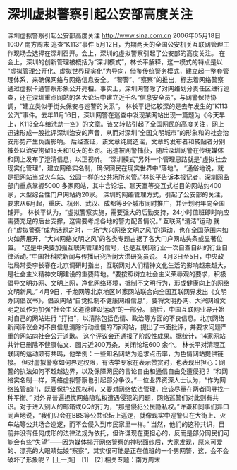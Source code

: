 # 深圳虚拟警察引起公安部高度关注

深圳虚拟警察引起公安部高度关注
http://www.sina.com.cn 2006年05月18日10:07 南方周末
追查“K113”事件
5月12日，为期两天的全国公安机关互联网管理工作现场会选择在深圳召开。会上，深圳的虚拟警察引起了公安部的高度关注。
在会上，深圳的创新管理被概括为“深圳模式”，林长平解释，这一模式的特点是以
“虚拟管理公开化、虚拟世界现实化”为导向，借鉴传统警务模式，建立起一整套管理体系，来确保网络与网络信息安全。
“警警”、“察察”的推出，标志着网络警察通过虚拟卡通警察形象公开亮相。事实上，深圳网警除了对网络划分责任区进行巡查，还在深圳重点网站的各大论坛中建立近千名“信息安全员”，与网警保持协调，“建立类似于街头保安与巡警的关系”。
林长平记忆较深的是去年发生的“K113公汽”事件。去年11月16日，深圳网警在巡查中发现某网站出现一篇题为《今天早上，K113全车给洗劫一空》的文章。该文转贴引起了全国网民的高度关注，网上迅速形成一股批评深圳治安的声音，从而对深圳“全国文明城市”的形象和的社会治安形势产生负面影响。
后经查证，该文章纯属造谣，文章的发布者和转贴者分别被处以治安拘留15天和10天的处罚。迅速被网警捕获，随后深圳网警在传统媒体和网上发布了澄清信息，以正视听。
“深圳模式”另外一个管理思路就是“虚拟社会现实化管理”，建立网络实名制，确保网民在现实世界中“落地”。
“通俗地说，就是把网站当成火车站、公园一样的公共场所来管。”林长平告诉本报记者，深圳网监部门重点掌握5000 多家网站，其中含论坛、聊天室等交互式栏目的网站约400家，大型综合性门户网站约20家。
深圳的网络管理方式，引起了公安部的关注，要求从6月起，重庆、杭州、武汉、成都等8个城市同时推广，并计划明年向全国铺开。
林长平认为，“虚拟警察实施，需要强大的后勤支持，24小时值班即时响应需要充足的后台支撑，这需要考虑各地的警力配备情况。”
互联网“清洁”运动
就在“虚拟警察”成为话题之时，一场“大兴网络文明之风”的运动，也在全国范围内如火如荼展开，“大兴网络文明之风”的各类专题占据了各大门户网站头条或显著位置。
“这是中央要加强互联网管理的信号，也是互联网行业一次自查自纠的行业自律活动。”中国社科院新闻与传播研究所闵大洪研究员说。
4月3日至5日，中央政治局常委李长春在北京调研时指出，互联网对人们精神文化生活的影响越来越大，是社会主义精神文明建设的重要阵地。“要按照树立社会主义荣辱观的要求，积极倡导文明办网、文明上网，净化网络环境，抵制不文明行为，形成健康向上的网络文明新风。”
4月9日，千龙网等北京地区14家网站联合向全国互联网界发出《文明办网倡议书》，倡议网站“自觉抵制不健康网络信息”，要将文明办网、大兴网络文明之风作为加强“社会主义道德建设运动”的一部分。
随后，中国互联网业界开始对自己的网站进行 “打扫”，以清除包括色情、政治等方面的不良信息。北京网络新闻评议会对不良信息清除行动缓慢的7家网站，提出了书面批评，并要求问题严重的网站向社会公开道歉。
这个评议会还通报了阶段性成果。据统计，14家网站共计已删除不健康帖文、图片近200万条，关闭论坛600 余个。
林长平对清理互联网的运动颇有共鸣，他举例：一些知名网站为追求点击率，为色情网站提供链接。
但对虚拟警察如何界定权限，有法学专家在表示赞赏时，也表现出担心：网警的执法如何不超越边界，以及保障网民的言论自由和通信自由免遭侵犯？
“和网络实名制一样，网络虚拟警察也引起部分争议。”一位业界资深人士认为，“作为网络监管部门，既要保护公民权利，又要对网络依法管理，应该尽量在两者间寻找一种平衡。”
对外界普遍担忧网络隐私权遭遇侵犯的问题，网络巡警们对此则有共识。对于进入别人的邮箱或QQ的行为，“那是侵犯公民隐私权。”许谦和同事们异口同声地说，“我们只会在BBS等公共论坛上巡逻，就像现实中巡警只在大街上、火车站等公共场合巡逻，而不会侵入到市民家里一样。”
当然，他们的这种共识，目前并没有任何成形的法律法规为依托，但许谦现在更担心的，反而是部分网民们可能会有些“失望”——因为媒体揭开网络警察的神秘面纱后，大家发现，原来可爱的、漂亮的大眼睛姑娘“察察”，其实很可能是正在值班的一个男网警，这，会不会破坏了形象呢？
[上一页]　[1]　[2]
相关专题：南方周末 

